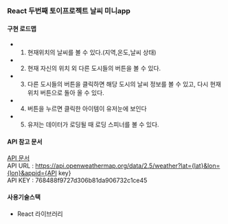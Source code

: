 ### React 두번째 토이프로젝트 날씨 미니app

[](https://user-images.githubusercontent.com/102017296/172171942-2c52795b-24a2-4e5a-a826-de0946e28779.mov)

#### 구현 로드맵

- 1. 현재위치의 날씨를 볼 수 있다.(지역,온도,날씨 상태)
- 2. 현재 자신의 위치 외 다른 도시들의 버튼을 볼 수 있다.
- 3. 다른 도시들의 버튼을 클릭하면 해당 도시의 날씨 정보를 볼 수 있고, 다시 현재 위치 버튼으로 돌아 올 수 있다.
- 4. 버튼을 누르면 클릭한 아이템이 유저눈에 보인다
- 5. 유저는 데이터가 로딩될 때 로딩 스피너를 볼 수 있다.

#### API 참고 문서

[API 문서](https://openweathermap.org/api)<br>
API URL : https://api.openweathermap.org/data/2.5/weather?lat={lat}&lon={lon}&appid={API key}<br>
API KEY : 768488f9727d306b81da906732c1ce45

#### 사용기술스택

- React 라이브러리
